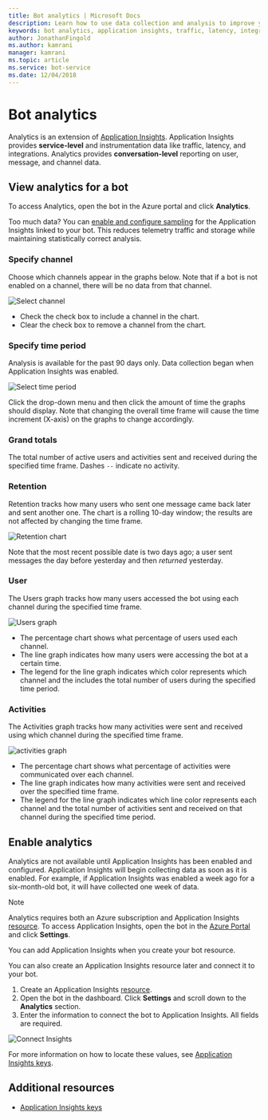 ```yaml
---
title: Bot analytics | Microsoft Docs
description: Learn how to use data collection and analysis to improve your bot with analytics in the Bot Framework.
keywords: bot analytics, application insights, traffic, latency, integrations, AppInsights
author: JonathanFingold
ms.author: kamrani
manager: kamrani
ms.topic: article
ms.service: bot-service
ms.date: 12/04/2018
---
```


# Bot analytics

Analytics is an extension of [Application Insights](/azure/application-insights/app-insights-analytics). Application Insights provides **service-level** and instrumentation data like traffic, latency, and integrations. Analytics provides **conversation-level** reporting on user, message, and channel data.

## View analytics for a bot

To access Analytics, open the bot in the Azure portal and click **Analytics**.

Too much data? You can [enable and configure sampling](/azure/application-insights/app-insights-sampling) for the Application Insights linked to your bot. This reduces telemetry traffic and storage while maintaining statistically correct analysis.

### Specify channel

Choose which channels appear in the graphs below. Note that if a bot is not enabled on a channel, there will be no data from that channel.

![Select channel](~/media/analytics-channels.png)

* Check the check box to include a channel in the chart.
* Clear the check box to remove a channel from the chart.

### Specify time period

Analysis is available for the past 90 days only. Data collection began when Application Insights was enabled.

![Select time period](~/media/analytics-timepick.png)

Click the drop-down menu and then click the amount of time the graphs should display.
Note that changing the overall time frame will cause the time increment (X-axis) on the graphs to change accordingly.

### Grand totals

The total number of active users and activities sent and received during the specified time frame.
Dashes `--` indicate no activity.

### Retention

Retention tracks how many users who sent one message came back later and sent another one.
The chart is a rolling 10-day window; the results are not affected by changing the time frame.

![Retention chart](~/media/analytics-retention.png)

Note that the most recent possible date is two days ago; a user sent messages the day before yesterday and then *returned* yesterday.

### User

The Users graph tracks how many users accessed the bot using each channel during the specified time frame.

![Users graph](~/media/analytics-users.png)

* The percentage chart shows what percentage of users used each channel.
* The line graph indicates how many users were accessing the bot at a certain time.
* The legend for the line graph indicates which color represents which channel and the includes the total number of users during the specified time period.

### Activities

The Activities graph tracks how many activities were sent and received using which channel during the specified time frame.

![activities graph](~/media/analytics-activities.png)

* The percentage chart shows what percentage of activities were communicated over each channel.
* The line graph indicates how many activities were sent and received over the specified time frame.
* The legend for the line graph indicates which line color represents each channel and the total number of activities sent and received on that channel during the specified time period.

## Enable analytics

Analytics are not available until Application Insights has been enabled and configured. Application Insights will begin collecting data as soon as it is enabled. For example, if Application Insights was enabled a week ago for a six-month-old bot, it will have collected one week of data.

> [!NOTE]
> Analytics requires both an Azure subscription and Application Insights [resource](/azure/application-insights/app-insights-create-new-resource).
To access Application Insights, open the bot in the [Azure Portal](https://portal.azure.com/) and click **Settings**.

You can add Application Insights when you create your bot resource.

You can also create an Application Insights resource later and connect it to your bot.

1. Create an Application Insights [resource](/azure/application-insights/app-insights-create-new-resource).
2. Open the bot in the dashboard. Click **Settings** and scroll down to the **Analytics** section.
3. Enter the information to connect the bot to Application Insights. All fields are required.

![Connect Insights](~/media/analytics-enable.png)

<!--Snip: As of 12/04/2018, parts of this appear to be out of date. However, ~/bot-service-resources-app-insights-keys.md appears to be up to date.

### AppInsights Instrumentation Key

To find this value, open the Application Insights resource for your bot and navigate to **Configure** > **Properties**.

### AppInsights API key

Provide an Azure App Insights API key. Learn how to [generate a new API key](https://dev.applicationinsights.io/documentation/Authorization/API-key-and-App-ID). Only **Read** permission is required.

### AppInsights Application ID

To find this value, open Application Insights and navigate to **Configure** > **API Access**.

/Snip-->

For more information on how to locate these values, see [Application Insights keys](~/bot-service-resources-app-insights-keys.md).

## Additional resources
* [Application Insights keys](~/bot-service-resources-app-insights-keys.md)